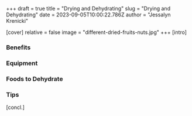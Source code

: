 +++
draft = true
title = "Drying and Dehydrating"
slug = "Drying and Dehydrating"
date = 2023-09-05T10:00:22.786Z
author = "Jessalyn Krenicki"


[cover]
relative = false
image = "different-dried-fruits-nuts.jpg"
+++
\[intro]

### Benefits

### Equipment

### Foods to Dehydrate

### Tips



\[concl.]